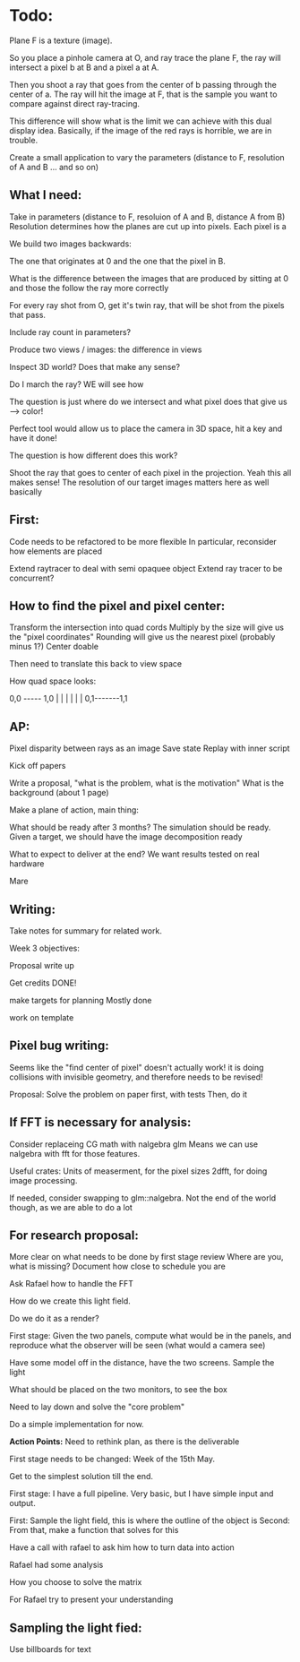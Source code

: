 # Todo:

Plane F is a texture (image).

So you place a pinhole camera at O, and ray trace the plane F, the ray
will intersect a pixel b at B and a pixel a at A.

Then you shoot a ray that goes from the center of b passing through the
center of a. The ray will hit the image at F, that is the sample you
want to compare against direct ray-tracing.

This difference will show what is the limit we can achieve with this
dual display idea. Basically, if the image of the red rays is horrible,
we are in trouble.

Create a small application to vary the parameters (distance to F,
resolution of A and B ... and so on)

## What I need:

Take in parameters (distance to F, resoluion of A and B, distance A from B)
Resolution determines how the planes are cut up into pixels.
Each pixel is a 

We build two images backwards:

The one that originates at 0 and the one that the pixel in B.


What is the difference between the images that are produced by sitting at 0 and
those the follow the ray more correctly



For every ray shot from O, get it's twin ray, that will be shot from the pixels
that pass.


Include ray count in parameters?

Produce two views / images: the difference in views

Inspect 3D world? Does that make any sense?

Do I march the ray? WE will see how 

The question is just where do we intersect and what pixel does that give us -->
color!


Perfect tool would allow us to place the camera in 3D space, hit a key and have
it done!

The question is how different does this work?


Shoot the ray that goes to center of each pixel in the projection.
Yeah this all makes sense!
The resolution of our target images matters here as well basically


## First:
Code needs to be refactored to be more flexible
In particular, reconsider how elements are placed

Extend raytracer to deal with semi opaquee object
Extend ray tracer to be concurrent?




## How to find the pixel and pixel center:
Transform the intersection into quad cords
Multiply by the size will give us the "pixel coordinates"
Rounding will give us the nearest pixel (probably minus 1?)
Center doable

Then need to translate this back to view space


How quad space looks:

0,0 ----- 1,0
 |         |
 |         |
 |         |
0,1-------1,1     


## AP:

Pixel disparity between rays as an image
Save state
Replay with inner script

Kick off papers

Write a proposal, "what is the problem, what is the motivation"
What is the background (about 1 page)

Make a plane of action, main thing: 

What should be ready after 3 months?
The simulation should be ready. Given a target, we should have the image
decomposition ready

What to expect to deliver at the end?
We want results tested on real hardware


Mare

## Writing:
Take notes for summary for related work. 

Week 3 objectives:

Proposal write up

Get credits DONE!

make targets for planning Mostly done



work on template 


## Pixel bug writing:
Seems like the "find center of pixel" doesn't actually work!
it is doing collisions with invisible geometry, and therefore needs to be
revised!

Proposal:
Solve the problem on paper first, with tests
Then, do it 





## If FFT is necessary for analysis:
Consider replaceing CG math with nalgebra glm 
Means we can use nalgebra with fft for those features.


Useful crates:
Units of measerment, for the pixel sizes 
2dfft, for doing image processing. 

If needed, consider swapping to glm::nalgebra.
Not the end of the world though, as we are able to do a lot 





## For research proposal:
More clear on what needs to be done by first stage review
Where are you, what is missing?
Document how close to schedule you are


Ask Rafael how to handle the FFT

How do we create this light field.

Do we do it as a render?


First stage:
Given the two panels, compute what would be in the panels, and reproduce what
the observer will be seen (what would a camera see)

Have some model off in the distance, have the two screens. 
Sample the light 

What should be placed on the two monitors, to see the box

Need to lay down and solve the "core problem"

Do a simple implementation for now.

**Action Points:**
Need to rethink plan, as there is the deliverable


First stage needs to be changed:
Week of the 15th May. 

Get to the simplest solution till the end. 

First stage:
I have a full pipeline. Very basic, but I have simple input and output.

First: Sample the light field, this is where the outline of the object is
Second: From that, make a function that solves for this

Have a call with rafael to ask him how to turn data into action

Rafael had some analysis

How you choose to solve the matrix 

For Rafael try to present your understanding




## Sampling the light fied:
Use billboards for text
